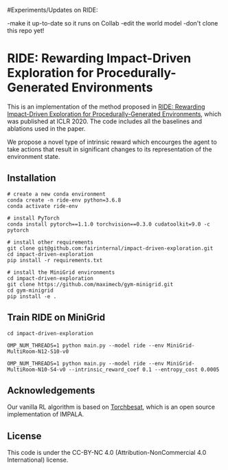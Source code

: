 #Experiments/Updates on RIDE:

-make it up-to-date so it runs on Collab
-edit the world model 
-don't clone this repo yet!



# RIDE: Rewarding Impact-Driven Exploration for Procedurally-Generated Environments

This is an implementation of the method proposed in <a href="https://openreview.net/pdf?id=rkg-TJBFPB">RIDE: Rewarding Impact-Driven Exploration for Procedurally-Generated Environments</a>, which was published at ICLR 2020. The code includes all the baselines and ablations used in the paper. 

We propose a novel type of intrinsic reward which encourges the agent to take actions that result in significant changes to its representation of the environment state.

## Installation

```
# create a new conda environment
conda create -n ride-env python=3.6.8
conda activate ride-env 

# install PyTorch 
conda install pytorch==1.1.0 torchvision==0.3.0 cudatoolkit=9.0 -c pytorch

# install other requirements
git clone git@github.com:fairinternal/impact-driven-exploration.git
cd impact-driven-exploration
pip install -r requirements.txt

# install the MiniGrid environments 
cd impact-driven-exploration
git clone https://github.com/maximecb/gym-minigrid.git
cd gym-minigrid
pip install -e .
```

## Train RIDE on MiniGrid
```
cd impact-driven-exploration

OMP_NUM_THREADS=1 python main.py --model ride --env MiniGrid-MultiRoom-N12-S10-v0 

OMP_NUM_THREADS=1 python main.py --model ride --env MiniGrid-MultiRoom-N10-S4-v0 --intrinsic_reward_coef 0.1 --entropy_cost 0.0005
```

## Acknowledgements
Our vanilla RL algorithm is based on [Torchbesat](https://github.com/facebookresearch/torchbeast), which is an open source implementation of IMPALA.

## License
This code is under the CC-BY-NC 4.0 (Attribution-NonCommercial 4.0 International) license.
